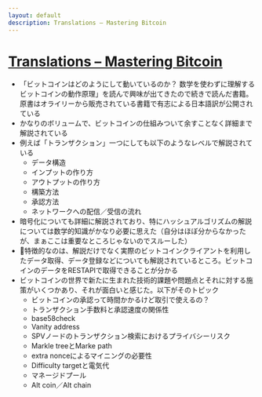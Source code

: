 ```yaml
---
layout: default
description: Translations – Mastering Bitcoin
---
```


# [Translations – Mastering Bitcoin](https://bitcoinbook.info/translations-of-mastering-bitcoin/)

 - 「ビットコインはどのようにして動いているのか？ 数学を使わずに理解するビットコインの動作原理」を読んで興味が出てきたので続きで読んだ書籍。原書はオライリーから販売されている書籍で有志による日本語訳が公開されている
 - かなりのボリュームで、ビットコインの仕組みついて余すことなく詳細まで解説されている
 - 例えば「トランザクション」一つにしても以下のようなレベルで解説されている
   - データ構造
   - インプットの作り方
   - アウトプットの作り方
   - 構築方法
   - 承認方法
   - ネットワークへの配信／受信の流れ
 - 暗号化についても詳細に解説されており、特にハッシュアルゴリズムの解説については数学的知識がかなり必要に思えた（自分はほぼ分からなかったが、まぁここは重要なところじゃないのでスルーした）
 - 特徴的なのは、解説だけでなく実際のビットコインクライアントを利用したデータ取得、データ登録などについても解説されているところ。ビットコインのデータをRESTAPIで取得できることが分かる
 - ビットコインの世界で新たに生まれた技術的課題や問題点とそれに対する施策がいくつかあり、それが面白いと感じた。以下がそのトピック
   - ビットコインの承認って時間かかるけど取引で使えるの？
   - トランザクション手数料と承認速度の関係性
   - base58check
   - Vanity address
   - SPVノードのトランザクション検索におけるプライバシーリスク
   - Markle treeとMarke path
   - extra nonceによるマイニングの必要性
   - Difficulty targetと電気代
   - マネージドプール
   - Alt coin／Alt chain
